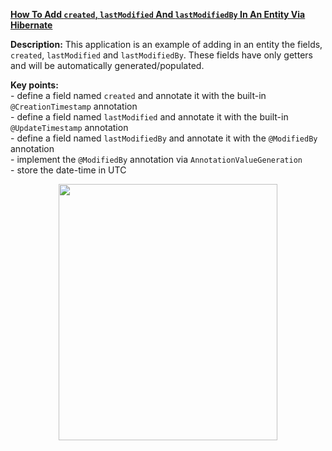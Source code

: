 **[How To Add `created`, `lastModified` And `lastModifiedBy` In An Entity Via Hibernate](https://github.com/AnghelLeonard/Hibernate-SpringBoot/tree/master/HibernateSpringBootTimestampGeneration)**
 
**Description:** This application is an example of adding in an entity the fields, `created`, `lastModified` and `lastModifiedBy`. These fields have only getters and will be automatically generated/populated.

**Key points:**\
     - define a field named `created` and annotate it with the built-in `@CreationTimestamp` annotation\
     - define a field named `lastModified` and annotate it with the built-in `@UpdateTimestamp` annotation\
     - define a field named `lastModifiedBy` and annotate it with the `@ModifiedBy` annotation\
     - implement the `@ModifiedBy` annotation via `AnnotationValueGeneration`\
     - store the date-time in UTC
     
<a href="https://leanpub.com/java-persistence-performance-illustrated-guide"><p align="center"><img src="https://github.com/AnghelLeonard/Hibernate-SpringBoot/blob/master/Java%20Persistence%20Performance%20Illustrated%20Guide.jpg" height="410" width="350"/></p></a>

